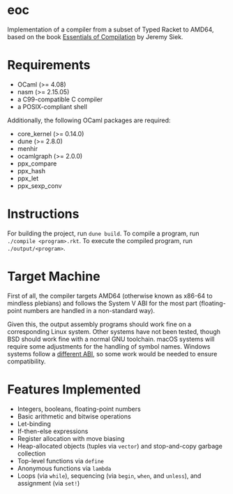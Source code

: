 # eoc

Implementation of a compiler from a subset of Typed Racket to AMD64, based on the book [Essentials of Compilation](https://github.com/IUCompilerCourse/Essentials-of-Compilation) by Jeremy Siek.

# Requirements

- OCaml (>= 4.08)
- nasm (>= 2.15.05)
- a C99-compatible C compiler
- a POSIX-compliant shell

Additionally, the following OCaml packages are required:

- core_kernel (>= 0.14.0)
- dune (>= 2.8.0)
- menhir
- ocamlgraph (>= 2.0.0)
- ppx_compare
- ppx_hash
- ppx_let
- ppx_sexp_conv

# Instructions

For building the project, run `dune build`. To compile a program, run `./compile <program>.rkt`. To execute the compiled program, run `./output/<program>`.

# Target Machine

First of all, the compiler targets AMD64 (otherwise known as x86-64 to mindless plebians) and follows the System V ABI for the most part (floating-point numbers are handled in a non-standard way).

Given this, the output assembly programs should work fine on a corresponding Linux system.
Other systems have not been tested, though BSD should work fine with a normal GNU toolchain.
macOS systems will require some adjustments for the handling of symbol names.
Windows systems follow a [different ABI](https://en.wikipedia.org/wiki/X86_calling_conventions#Microsoft_x64_calling_convention), so some work would be needed to ensure compatibility.

# Features Implemented

- Integers, booleans, floating-point numbers
- Basic arithmetic and bitwise operations
- Let-binding
- If-then-else expressions
- Register allocation with move biasing
- Heap-allocated objects (tuples via `vector`) and stop-and-copy garbage collection
- Top-level functions via `define`
- Anonymous functions via `lambda`
- Loops (via `while`), sequencing (via `begin`, `when`, and `unless`), and assignment (via `set!`)
